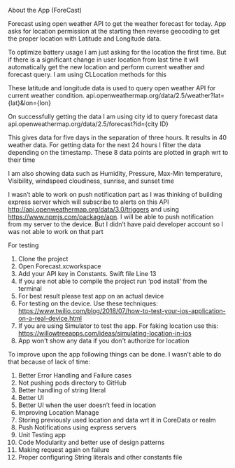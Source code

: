 About the App (ForeCast)

Forecast using open weather API to get the weather forecast for today.
App asks for location permission at the starting then reverse geocoding to get the proper location with Latitude and Longitude data.

To optimize battery usage I am just asking for the location the first time. But if there is a significant change in user location from last time it will automatically get the new location and perform current weather and forecast query. I am using CLLocation methods for this

These latitude and longitude data is used to query open weather API for current weather condition.
api.openweathermap.org/data/2.5/weather?lat={lat}&lon={lon}

On successfully getting the data I am using city id to query forecast data
api.openweathermap.org/data/2.5/forecast?id={city ID}

This gives data for five days in the separation of three hours. It results in 40 weather data. 
For getting data for the next 24 hours I filter the data depending on the timestamp. These 8 data points are plotted in graph wrt to their time

I am also showing data such as Humidity, Pressure, Max-Min temperature, Visibility, windspeed cloudiness, sunrise, and sunset time

I wasn’t able to work on push notification part as I was thinking of building express server which will subscribe to alerts on this API http://api.openweathermap.org/data/3.0/triggers and using https://www.npmjs.com/package/apn. I will be able to push notification from my server to the device. But I didn’t have paid developer account so I was not able to work on that part

For testing 
1. Clone the project
2. Open Forecast.xcworkspace
3. Add your API key in Constants. Swift file Line 13
4. If you are not able to compile the project run ‘pod install’ from the terminal 
5. For best result please test app on an actual device
6. For testing on the device. Use these techniques: https://www.twilio.com/blog/2018/07/how-to-test-your-ios-application-on-a-real-device.html
7. If you are using Simulator to test the app. For faking location use this: https://willowtreeapps.com/ideas/simulating-location-in-ios
8. App won't show any data if you don't authorize for location


To improve upon the app following things can be done. I wasn’t able to do that because of lack of time:

1. Better Error Handling and Failure cases
2. Not pushing pods directory to GitHub
3. Better handling of string literal
4. Better UI
5. Better UI when the user doesn’t feed in location
6. Improving Location Manage
7. Storing previously used location and data wrt it in CoreData or realm
8. Push Notifications using express servers
9. Unit Testing app
10. Code Modularity and better use of design patterns
11. Making request again on failure
12. Proper configuring String literals and other constants file
